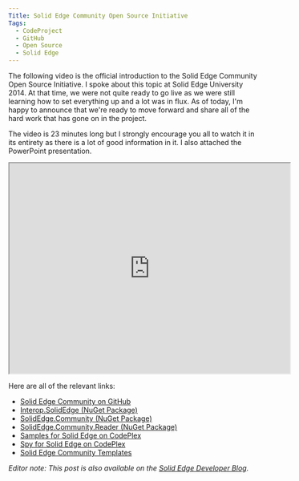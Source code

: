 ```yaml
---
Title: Solid Edge Community Open Source Initiative
Tags:
  - CodeProject
  - GitHub
  - Open Source
  - Solid Edge
---
```


The following video is the official introduction to the Solid Edge Community Open Source Initiative. I spoke about this topic at Solid Edge University 2014\. At that time, we were not quite ready to go live as we were still learning how to set everything up and a lot was in flux. As of today, I'm happy to announce that we're ready to move forward and share all of the hard work that has gone on in the project.

The video is 23 minutes long but I strongly encourage you all to watch it in its entirety as there is a lot of good information in it. I also attached the PowerPoint presentation.

<iframe width="560" height="420" src="https://www.youtube.com/embed/c91rrWo6F8k?color=white&theme=light"></iframe>

Here are all of the relevant links:

* [Solid Edge Community on GitHub](https://github.com/solidedgecommunity)
* [Interop.SolidEdge (NuGet Package)](https://www.nuget.org/packages/Interop.SolidEdge)
* [SolidEdge.Community (NuGet Package)](https://www.nuget.org/packages/SolidEdge.Community)
* [SolidEdge.Community.Reader (NuGet Package)](https://www.nuget.org/packages/SolidEdge.Community.Reader)
* [Samples for Solid Edge on CodePlex](https://solidedgesamples.codeplex.com/)
* [Spy for Solid Edge on CodePlex](https://solidedgespy.codeplex.com/)
* [Solid Edge Community Templates](https://visualstudiogallery.msdn.microsoft.com/fd1878fc-6520-4eeb-95e5-1b8b27da875e)

_Editor note: This post is also available on the [Solid Edge Developer Blog](https://community.plm.automation.siemens.com/t5/Solid-Edge-Developer-Blog/Solid-Edge-Community-Open-Source-Initiative/ba-p/268741)._